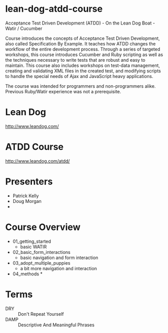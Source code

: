 # lean-dog-atdd-course
Acceptance Test Driven Development (ATDD) - On the Lean Dog Boat - Watir / Cucumber

Course introduces the concepts of Acceptance Test Driven Development, also called Specification By Example. It teaches how ATDD changes the workflow of the entire development process. Through a series of targeted workshops, this course introduces Cucumber and Ruby scripting as well as the techniques necessary to write tests that are robust and easy to maintain. This course also includes workshops on test-data management, creating and validating XML files in the created test, and modifying scripts to handle the special needs of Ajax and JavaScript heavy applications.

The course was intended for programmers and non-programmers alike.
Previous Ruby/Watir experience was not a prerequisite.

# Lean Dog
http://www.leandog.com/

# ATDD Course
http://www.leandog.com/atdd/

# Presenters
* Patrick Kelly
* Doug Morgan
* 

# Course Overview
* 01_getting_started
  * basic WATIR
* 02_basic_form_interactions
  * basic navigation and form interaction
* 03_adopt_multiple_puppies
  * a bit more navigation and interaction
* 04_methods
  * 


# Terms
<dl>
  <dt>DRY</dt>
  <dd>Don't Repeat Yourself</dd>
  <dt>DAMP</dt>
  <dd>Descriptive And Meaningful Phrases</dd>
</dl>
